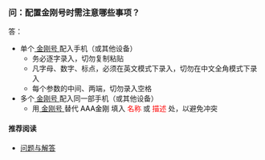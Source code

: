 ### 问：配置金刚号时需注意哪些事项？
答：
- 单个[ 金刚号 ](https://a2zitpro.github.io/web/金刚号)配入手机（或其他设备）
  - 务必逐字录入，切勿复制粘贴
  - 凡字母、数字、标点，必须在英文模式下录入，切勿在中文全角模式下录入
  - 每个参数的中间、两端，切勿录入空格
- 多个[ 金刚号 ](https://a2zitpro.github.io/web/金刚号)配入同一部手机（或其他设备）
  - 用[ 金刚号 ](https://a2zitpro.github.io/web/金刚号)替代<font color="Black"> AAA金刚 </font>填入<font color="Red"> 名称 </font>或<font color="Red"> 描述 </font>处，以避免冲突

#### 推荐阅读
- [问题与解答](https://a2zitpro.github.io/web/列表-问题与解答)

